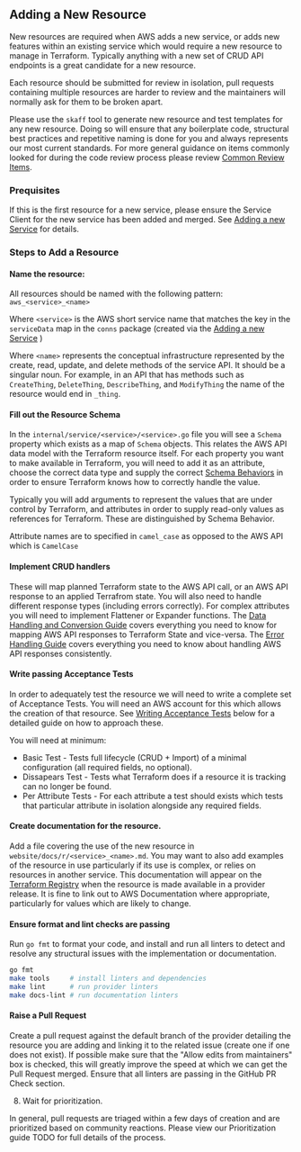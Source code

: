 ## Adding a New Resource

New resources are required when AWS adds a new service, or adds new features within an existing service which would require a new resource to manage in Terraform. Typically anything with a new set of CRUD API endpoints is a great candidate for a new resource.

Each resource should be submitted for review in isolation, pull requests containing multiple resources are harder to review and the maintainers will normally ask for them to be broken apart.

Please use the `skaff` tool to generate new resource and test templates for any new resource. Doing so will ensure that any boilerplate code, structural best practices and repetitive naming is done for you and always represents our most current standards. For more general guidance on items commonly looked for during the code review process please review [Common Review
Items](pullrequest-submission-and-lifecycle.md#common-review-items).

### Prequisites

If this is the first resource for a new service, please ensure the Service Client for the new service has been added and merged. See [Adding a new Service](add-a-new-service.md) for details.

### Steps to Add a Resource

#### Name the resource: 

All resources should be named with the following pattern: `aws_<service>_<name>`

Where `<service>` is the AWS short service name that matches the key in the `serviceData` map in the `conns` package (created via the [Adding a new Service](add-a-new-service.md) )

Where `<name>` represents the conceptual infrastructure represented by the create, read, update, and delete methods of the service API. It should be a singular noun. For example, in an API that has methods such as `CreateThing`, `DeleteThing`, `DescribeThing`, and `ModifyThing` the name of the resource would end in `_thing`.

#### Fill out the Resource Schema

In the `internal/service/<service>/<service>.go` file you will see a `Schema` property which exists as a map of `Schema` objects. This relates the AWS API data model with the Terraform resource itself. For each property you want to make available in Terraform, you will need to add it as an attribute, choose the correct data type and supply the correct [Schema Behaviors](https://www.terraform.io/plugin/sdkv2/schemas/schema-behaviors) in order to ensure Terraform knows how to correctly handle the value.

Typically you will add arguments to represent the values that are under control by Terraform, and attributes in order to supply read-only values as references for Terraform. These are distinguished by Schema Behavior.

Attribute names are to specified in `camel_case` as opposed to the AWS API which is `CamelCase`

#### Implement CRUD handlers
These will map planned Terraform state to the AWS API call, or an AWS API response to an applied Terrafrom state. You will also need to handle different response types (including errors correctly). For complex attributes you will need to implement Flattener or Expander functions. The [Data Handling and Conversion Guide](data-handling-and-conversion.md) covers everything you need to know for mapping AWS API responses to Terraform State and vice-versa. The [Error Handling Guide](error-handling.md) covers everything you need to know about handling AWS API responses consistently.

#### Write passing Acceptance Tests
In order to adequately test the resource we will need to write a complete set of Acceptance Tests. You will need an AWS account for this which allows the creation of that resource. See [Writing Acceptance Tests](#writing-acceptance-tests) below for a detailed guide on how to approach these.

You will need at minimum:

- Basic Test - Tests full lifecycle (CRUD + Import) of a minimal configuration (all required fields, no optional).
- Dissapears Test - Tests what Terraform does if a resource it is tracking can no longer be found.
- Per Attribute Tests - For each attribute a test should exists which tests that particular attribute in isolation alongside any required fields.

#### Create documentation for the resource. 

Add a file covering the use of the new resource in `website/docs/r/<service>_<name>.md`. You may want to also add examples of the resource in use particularly if its use is complex, or relies on resources in another service. This documentation will appear on the [Terraform Registry](https://registry.terraform.io/providers/hashicorp/aws/latest) when the resource is made available in a provider release. It is fine to link out to AWS Documentation where appropriate, particularly for values which are likely to change.

#### Ensure format and lint checks are passing

Run `go fmt` to format your code, and install and run all linters to detect and resolve any structural issues with the implementation or documentation.

```bash
go fmt
make tools     # install linters and dependencies
make lint      # run provider linters
make docs-lint # run documentation linters
```

#### Raise a Pull Request

Create a pull request against the default branch of the provider detailing the resource you are adding and linking it to the related issue (create one if one does not exist). If possible make sure that the "Allow edits from maintainers" box is checked, this will greatly improve the speed at which we can get the Pull Request merged. Ensure that all linters are passing in the GitHub PR Check section.

8. Wait for prioritization.

In general, pull requests are triaged within a few days of creation and are prioritized based on community reactions. Please view our Prioritization guide TODO for full details of the process.

